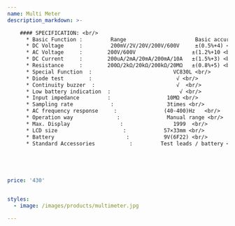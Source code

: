 ```yaml
---
name: Multi Meter
description_markdown: >-

    #### SPECIFICATION: <br/>
      * Basic Function :         Range                      Basic accuracy <br/>
      * DC Voltage     :         200mV/2V/20V/200V/600V     ±(0.5%+4) <br/>
      * AC Voltage     :        200V/600V                  ±(1.2%+10 <br/>
      * DC Current     :        200uA/2mA/20mA/200mA/10A   ±(1.5%+3) <br/>
      * Resistance     :        200Ω/2kΩ/20kΩ/200kΩ/20MΩ   ±(0.8%+5) <br/>
      * Special Function  :                          VC830L <br/>
      * Diode test        :                           √ <br/>
      * Continuity buzzer  :                          √  <br/>
      * Low battery indication  :                      √ <br/>
      * Input impedance         :                  10MΩ <br/>
      * Sampling rate            :                 3times <br/>
      * AC frequency response     :               (40-400)Hz   <br/>
      * Operation way              :               Manual range <br/>
      * Max. Display                :                1999  <br/>
      * LCD size                     :            57×33mm <br/>
      * Battery                       :           9V(6F22) <br/>
      * Standard Accessories           :         Test leads / battery <br/>





price: '430'


styles:
  - image: /images/products/multimeter.jpg

---
```

